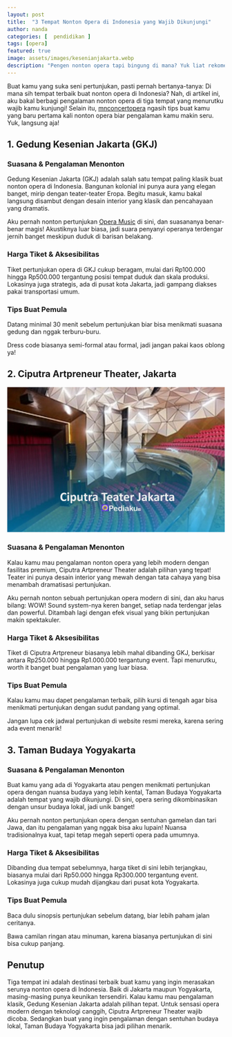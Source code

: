 ```yaml
---
layout: post
title:  "3 Tempat Nonton Opera di Indonesia yang Wajib Dikunjungi"
author: nanda
categories: [  pendidikan ]
tags: [opera]
featured: true
image: assets/images/kesenianjakarta.webp
description: "Pengen nonton opera tapi bingung di mana? Yuk liat rekomendasi tempat nonton opera dan pertunjukan di Indonesia yang wajib kamu kunjungi!."
---
```


Buat kamu yang suka seni pertunjukan, pasti pernah bertanya-tanya: Di mana sih tempat terbaik buat nonton opera di Indonesia? Nah, di artikel ini, aku bakal berbagi pengalaman nonton opera di tiga tempat yang menurutku wajib kamu kunjungi! Selain itu, [mnconcertopera](https://www.mnconcertopera.org/) ngasih tips buat kamu yang baru pertama kali nonton opera biar pengalaman kamu makin seru. Yuk, langsung aja!

## 1. Gedung Kesenian Jakarta (GKJ)

### Suasana & Pengalaman Menonton

Gedung Kesenian Jakarta (GKJ) adalah salah satu tempat paling klasik buat nonton opera di Indonesia. Bangunan kolonial ini punya aura yang elegan banget, mirip dengan teater-teater Eropa. Begitu masuk, kamu bakal langsung disambut dengan desain interior yang klasik dan pencahayaan yang dramatis.

Aku pernah nonton pertunjukan [Opera Music](https://www.mnconcertopera.org/2024/07/27/pertunjukan-musik-opera/) di sini, dan suasananya benar-benar magis! Akustiknya luar biasa, jadi suara penyanyi operanya terdengar jernih banget meskipun duduk di barisan belakang.

### Harga Tiket & Aksesibilitas

Tiket pertunjukan opera di GKJ cukup beragam, mulai dari Rp100.000 hingga Rp500.000 tergantung posisi tempat duduk dan skala produksi. Lokasinya juga strategis, ada di pusat kota Jakarta, jadi gampang diakses pakai transportasi umum.

### Tips Buat Pemula

Datang minimal 30 menit sebelum pertunjukan biar bisa menikmati suasana gedung dan nggak terburu-buru.

Dress code biasanya semi-formal atau formal, jadi jangan pakai kaos oblong ya!

## 2. Ciputra Artpreneur Theater, Jakarta
![teater ciputra](/assets/images/kesenianciputra.webp)
### Suasana & Pengalaman Menonton

Kalau kamu mau pengalaman nonton opera yang lebih modern dengan fasilitas premium, Ciputra Artpreneur Theater adalah pilihan yang tepat! Teater ini punya desain interior yang mewah dengan tata cahaya yang bisa menambah dramatisasi pertunjukan.

Aku pernah nonton sebuah pertunjukan opera modern di sini, dan aku harus bilang: WOW! Sound system-nya keren banget, setiap nada terdengar jelas dan powerful. Ditambah lagi dengan efek visual yang bikin pertunjukan makin spektakuler.

### Harga Tiket & Aksesibilitas

Tiket di Ciputra Artpreneur biasanya lebih mahal dibanding GKJ, berkisar antara Rp250.000 hingga Rp1.000.000 tergantung event. Tapi menurutku, worth it banget buat pengalaman yang luar biasa.

### Tips Buat Pemula

Kalau kamu mau dapet pengalaman terbaik, pilih kursi di tengah agar bisa menikmati pertunjukan dengan sudut pandang yang optimal.

Jangan lupa cek jadwal pertunjukan di website resmi mereka, karena sering ada event menarik!

## 3. Taman Budaya Yogyakarta

### Suasana & Pengalaman Menonton

Buat kamu yang ada di Yogyakarta atau pengen menikmati pertunjukan opera dengan nuansa budaya yang lebih kental, Taman Budaya Yogyakarta adalah tempat yang wajib dikunjungi. Di sini, opera sering dikombinasikan dengan unsur budaya lokal, jadi unik banget!

Aku pernah nonton pertunjukan opera dengan sentuhan gamelan dan tari Jawa, dan itu pengalaman yang nggak bisa aku lupain! Nuansa tradisionalnya kuat, tapi tetap megah seperti opera pada umumnya.

### Harga Tiket & Aksesibilitas

Dibanding dua tempat sebelumnya, harga tiket di sini lebih terjangkau, biasanya mulai dari Rp50.000 hingga Rp300.000 tergantung event. Lokasinya juga cukup mudah dijangkau dari pusat kota Yogyakarta.

### Tips Buat Pemula

Baca dulu sinopsis pertunjukan sebelum datang, biar lebih paham jalan ceritanya.

Bawa camilan ringan atau minuman, karena biasanya pertunjukan di sini bisa cukup panjang.

## Penutup

Tiga tempat ini adalah destinasi terbaik buat kamu yang ingin merasakan serunya nonton opera di Indonesia. Baik di Jakarta maupun Yogyakarta, masing-masing punya keunikan tersendiri. Kalau kamu mau pengalaman klasik, Gedung Kesenian Jakarta adalah pilihan tepat. Untuk sensasi opera modern dengan teknologi canggih, Ciputra Artpreneur Theater wajib dicoba. Sedangkan buat yang ingin pengalaman dengan sentuhan budaya lokal, Taman Budaya Yogyakarta bisa jadi pilihan menarik.